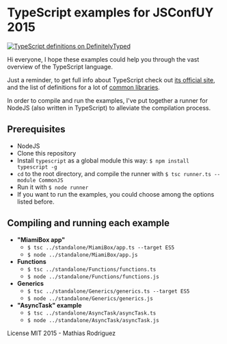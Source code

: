 # TypeScript examples for JSConfUY 2015

[![TypeScript definitions on DefinitelyTyped](http://definitelytyped.org/badges/standard.svg)](http://definitelytyped.org) 

Hi everyone, I hope these examples could help you through the vast overview of the TypeScript language.

Just a reminder, to get full info about TypeScript check out [its official site](http://www.typescriptlang.org), and the list of definitions for a lot of [common libraries](http://definitelytyped.org).

In order to compile and run the examples, I've put together a runner for NodeJS (also written in TypeScript) to alleviate the compilation process.

## Prerequisites
- NodeJS
- Clone this repository
- Install `typescript` as a global module this way: 
`$ npm install typescript -g`
- `cd` to the root directory, and compile the runner with 
`$ tsc runner.ts --module CommonJS`
- Run it with
`$ node runner`
- If you want to run the examples, you could choose among the options listed before.

## Compiling and running each example
- __"MiamiBox app"__
	- `$ tsc ../standalone/MiamiBox/app.ts --target ES5`
	- `$ node ../standalone/MiamiBox/app.js`
- __Functions__
	- `$ tsc ../standalone/Functions/functions.ts`
	- `$ node ../standalone/Functions/functions.js`
- __Generics__
	- `$ tsc ../standalone/Generics/generics.ts --target ES5`
	- `$ node ../standalone/Generics/generics.js`
- __"AsyncTask" example__
	- `$ tsc ../standalone/AsyncTask/asyncTask.ts`
	- `$ node ../standalone/AsyncTask/asyncTask.js`

License MIT 2015 - Mathias Rodriguez